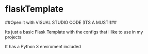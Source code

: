 # flaskTemplate

##Open it with VISUAL STUDIO CODE (ITS A MUST!)##

Its just a basic Flask Template with the configs that i like to use in my projects

It has a Python 3 enviroment included
